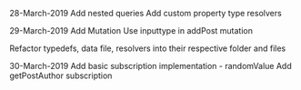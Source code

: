 28-March-2019
Add nested queries
Add custom property type resolvers

29-March-2019
Add Mutation
Use inputtype in addPost mutation

Refactor typedefs, data file, resolvers into their respective folder and files


30-March-2019
Add basic subscription implementation - randomValue
Add getPostAuthor subscription
